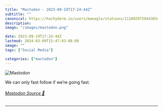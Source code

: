 ```yaml
---
title: "Mastodon - 2023-09-19T17:24:44Z"
subtitle: ""
canonical: https://hachyderm.io/users/mweagle/statuses/111092975844303432
description:
image: "/images/mastodon.png"

date: 2023-09-19T17:24:44Z
lastmod: 2024-03-09T15:47:03-08:00
image: ""
tags: ["Social Media"]

categories: ["mastodon"]
---
```

![Mastodon](/images/mastodon.png)

<p>We can only fast follow if we’re going fast.</p>


###### [Mastodon Source 🐘](https://hachyderm.io/@mweagle/111092975844303432)

___
